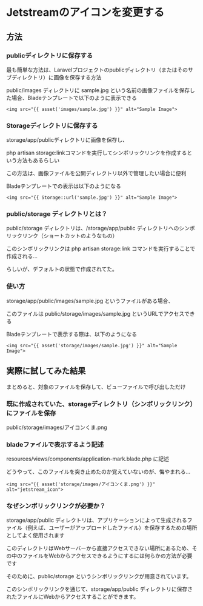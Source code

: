 # Jetstreamのアイコンを変更する

## 方法

### publicディレクトリに保存する

最も簡単な方法は、Laravelプロジェクトのpublicディレクトリ（またはそのサブディレクトリ）に画像を保存する方法

public/images ディレクトリに sample.jpg という名前の画像ファイルを保存した場合、Bladeテンプレートで以下のように表示できる

```blade
<img src="{{ asset('images/sample.jpg') }}" alt="Sample Image">
```

### Storageディレクトリに保存する

storage/app/publicディレクトリに画像を保存し、

php artisan storage:linkコマンドを実行してシンボリックリンクを作成するという方法もあるらしい

この方法は、画像ファイルを公開ディレクトリ以外で管理したい場合に便利

Bladeテンプレートでの表示は以下のようになる

```blade
<img src="{{ Storage::url('sample.jpg') }}" alt="Sample Image">
```

### public/storage ディレクトリとは？

public/storage ディレクトリは、/storage/app/public ディレクトリへのシンボリックリンク（ショートカットのようなもの）

このシンボリックリンクは php artisan storage:link コマンドを実行することで作成される…

らしいが、デフォルトの状態で作成されてた。

### 使い方

storage/app/public/images/sample.jpg というファイルがある場合、

このファイルは public/storage/images/sample.jpg というURLでアクセスできる

Bladeテンプレートで表示する際は、以下のようになる

```blade
<img src="{{ asset('storage/images/sample.jpg') }}" alt="Sample Image">
```

## 実際に試してみた結果

まとめると、対象のファイルを保存して、ビューファイルで呼び出しただけ

### 既に作成されていた、storageディレクトリ（シンボリックリンク）にファイルを保存

public/storage/images/アイコンくま.png

### bladeファイルで表示するよう記述

resources/views/components/application-mark.blade.php に記述

どうやって、このファイルを突き止めたのか覚えていないのが、悔やまれる…

```blade
<img src="{{ asset('storage/images/アイコンくま.png') }}" alt="jetstream_icon">
```

### なぜシンボリックリンクが必要か？

storage/app/public ディレクトリは、アプリケーションによって生成されるファイル（例えば、ユーザーがアップロードしたファイル）を保存するための場所としてよく使用されます

このディレクトリはWebサーバーから直接アクセスできない場所にあるため、その中のファイルをWebからアクセスできるようにするには何らかの方法が必要です

そのために、public/storage というシンボリックリンクが用意されています。

このシンボリックリンクを通じて、storage/app/public ディレクトリに保存されたファイルにWebからアクセスすることができます。
